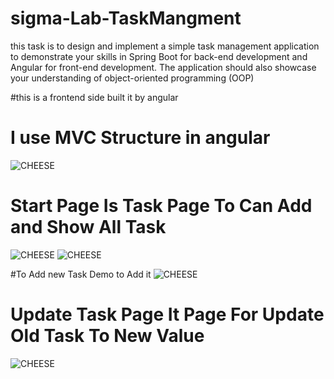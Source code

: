 # sigma-Lab-TaskMangment
this task is to design and implement a simple task management application to demonstrate your
skills in Spring Boot for back-end development and Angular for front-end development. The
application should also showcase your understanding of object-oriented programming (OOP)

#this is a frontend side built it by angular

# I use MVC Structure in angular
![CHEESE](https://github.com/najeebmosab/sigma-Lab-TaskMangment/assets/73877639/6a819ee1-54a5-4f5c-afe8-b56f27a68b92)

# Start Page Is Task Page To Can Add and Show All Task
![CHEESE](https://github.com/najeebmosab/sigma-Lab-TaskMangment/assets/73877639/918e674a-e08c-4cab-ac11-19178b8f8a91)
![CHEESE](https://github.com/najeebmosab/sigma-Lab-TaskMangment/assets/73877639/0f925e5a-5a08-4d60-bdaf-9416ad28eb65)

#To Add new Task
Demo to Add it 
![CHEESE](https://github.com/najeebmosab/sigma-Lab-TaskMangment/assets/73877639/aa9d20e1-867c-4f04-aac6-ecd3797d3243)




# Update Task Page It Page For Update Old Task To New Value
![CHEESE](https://github.com/najeebmosab/sigma-Lab-TaskMangment/assets/73877639/0611df09-ef67-469f-929d-7d12b38393ed)


